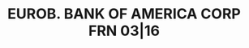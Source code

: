 ---
layout: asset
title: EUROB. BANK OF AMERICA CORP FRN 03|16                       
isin: US06051GEV77
---